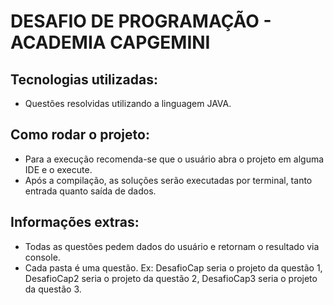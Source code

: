 # DESAFIO DE PROGRAMAÇÃO - ACADEMIA CAPGEMINI 

## Tecnologias utilizadas:
 
- Questões resolvidas utilizando a linguagem JAVA. 

## Como rodar o projeto: 
- Para a execução recomenda-se que o usuário abra o projeto em alguma IDE e o execute.
- Após a compilação, as soluções serão executadas por terminal, tanto entrada quanto saída de dados.

## Informações extras: 
- Todas as questões pedem dados do usuário e retornam o resultado via console.
- Cada pasta é uma questão. Ex: DesafioCap seria o projeto da questão 1, DesafioCap2 seria o projeto da questão 2, DesafioCap3 seria o projeto da questão 3.
